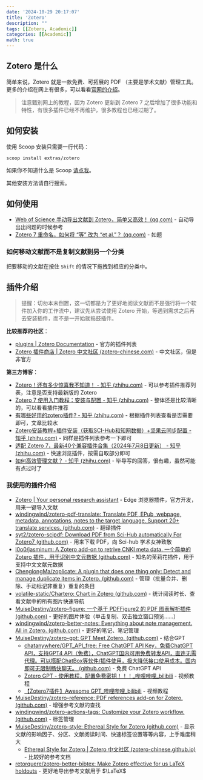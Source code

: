 ```yaml
---
date: '2024-10-29 20:17:07'
title: 'Zotero'
description: ""
tags: [[Zotero, Academic]]
categories: [[Academic]]
math: true
---
```


## Zotero 是什么

简单来说，Zotero 就是一款免费、可拓展的 PDF （主要是学术文献）管理工具。更多的介绍在网上有很多，可以看看[官网的介绍](https://www.zotero.org/)。

> 注意甄别网上的教程，因为 Zotero 更新到 Zotero 7 之后增加了很多功能和特性，有很多插件已经不再维护，很多教程也已经过期了。

## 如何安装

使用 Scoop 安装只需要一行代码：
```shell
scoop install extras/zotero
```

如果你不知道什么是 Scoop [请点我](https://chen-huaneng.github.io/2024/01/04/2024-1-4-2024-01-04-Scoop/)。

其他安装方法请自行搜索。

## 如何使用

- [Web of Science 手动导出文献到 Zotero，简单又高效！ (qq.com)](https://mp.weixin.qq.com/s?__biz=MzAxNzgyMDg0MQ==&mid=2650476690&idx=2&sn=a6fabd4a5f6a985fb07627a76024c697&chksm=83d00d54b4a784426a54bfe2bfe3935d22ee2822b46b68573540024fdfac19f69ac5f81c1f36&scene=178&cur_album_id=1319074508795641857#rd) - 自动导出出问题的时候参考
- [Zotero 7 重命名，如何将 “等” 改为 “et al.”？ (qq.com)](https://mp.weixin.qq.com/s?__biz=MzAxNzgyMDg0MQ==&mid=2650476977&idx=1&sn=9e9991fa02c8fc532e69d65b264136b6&chksm=83d00c77b4a785614277926dc82e419d44bc443a50846725d13225fbd647e86161934af41a2e&scene=178&cur_album_id=1319074508795641857#rd) - 如题

### 如何移动文献而不是复制文献到另一个分类

把要移动的文献在按住 `Shift` 的情况下拖拽到相应的分类中。

## 插件介绍

> 提醒：切勿本末倒置，这一切都是为了更好地阅读文献而不是强行将一个软件加入你的工作流中，建议先从尝试使用 Zotero 开始，等遇到需求之后再去安装插件，而不是一开始就捣鼓插件。

**比较推荐的社区**：

- [plugins | Zotero Documentation](https://www.zotero.org/support/plugins) - 官方的插件列表
- [Zotero 插件商店 | Zotero 中文社区 (zotero-chinese.com)](https://zotero-chinese.com/plugins/) - 中文社区，但是非官方

**第三方博客**：

- [Zotero！还有多少惊喜我不知道！ - 知乎 (zhihu.com)](https://zhuanlan.zhihu.com/p/630691757) - 可以参考插件推荐列表，注意是否支持最新版的 Zotero
- [Zotero 7 使用入门教程：安装与配置 - 知乎 (zhihu.com)](https://zhuanlan.zhihu.com/p/681536174) - 整体还是比较清晰的，可以看看插件推荐
- [有哪些好用的zotero插件? - 知乎 (zhihu.com)](https://www.zhihu.com/question/402589277/answer/3196530555) - 根据插件列表查看是否需要即可，文章比较水
- [Zotero安装教程+插件安装（获取SCI-Hub和知网数据）+坚果云同步配置 - 知乎 (zhihu.com)](https://zhuanlan.zhihu.com/p/647756683) - 同样是插件列表参考一下即可
- [适配 Zotero 7，最新40个兼容插件合集（2024年7月8日更新） - 知乎 (zhihu.com)](https://zhuanlan.zhihu.com/p/707668416) - 快速浏览插件，按需自取部分即可
- [如何高效管理文献？ - 知乎 (zhihu.com)](https://www.zhihu.com/question/26857521/answer/2662236762) - 毕导写的回答，很有趣，虽然可能有点过时了

### 我使用的插件介绍

- [Zotero | Your personal research assistant](https://www.zotero.org/download/) - Edge 浏览器插件，官方开发，用来一键导入文献
- [windingwind/zotero-pdf-translate: Translate PDF, EPub, webpage, metadata, annotations, notes to the target language. Support 20+ translate services. (github.com)](https://github.com/windingwind/zotero-pdf-translate) - 翻译插件
- [syt2/zotero-scipdf: Download PDF from Sci-Hub automatically For Zotero7 (github.com)](https://github.com/syt2/zotero-scipdf) - 用来下载 PDF，向 Sci-hub 学术女神致敬
- [l0o0/jasminum: A Zotero add-on to retrive CNKI meta data. 一个简单的Zotero 插件，用于识别中文元数据 (github.com)](https://github.com/l0o0/jasminum) - 知名的茉莉花插件，用于支持中文文献元数据
- [ChenglongMa/zoplicate: A plugin that does one thing only: Detect and manage duplicate items in Zotero. (github.com)](https://github.com/ChenglongMa/zoplicate?tab=readme-ov-file#readme) - 管理（批量合并、删除、手动标记非重复）重复的条目
- [volatile-static/Chartero: Chart in Zotero (github.com)](https://github.com/volatile-static/Chartero) - 统计阅读时长、查看文献中的所有图片快速导航
- [MuiseDestiny/zotero-figure: 一个基于 PDFFigure2 的 PDF 图表解析插件 (github.com)](https://github.com/MuiseDestiny/zotero-figure?tab=readme-ov-file#readme) - 更好的图片体验（单击复制、双击独立窗口预览……）
- [windingwind/zotero-better-notes: Everything about note management. All in Zotero. (github.com)](https://github.com/windingwind/zotero-better-notes#readme) - 更好的笔记、笔记管理
- [MuiseDestiny/zotero-gpt: GPT Meet Zotero. (github.com)](https://github.com/MuiseDestiny/zotero-gpt?tab=readme-ov-file) - 结合GPT
  - [chatanywhere/GPT_API_free: Free ChatGPT API Key，免费ChatGPT API，支持GPT4 API（免费），ChatGPT国内可用免费转发API，直连无需代理。可以搭配ChatBox等软件/插件使用，极大降低接口使用成本。国内即可无限制畅快聊天。 (github.com)](https://github.com/chatanywhere/GPT_API_free?tab=readme-ov-file#免费使用) - 免费 ChatGPT API
  - [Zotero GPT - 使用教程，配置免费密钥！！！_哔哩哔哩_bilibili](https://www.bilibili.com/video/BV17N4y1o7vx/?vd_source=8f6ac8ba344f8ea3b071481f41e2ce0d) - 视频教程
  - [【Zotero7插件】Awesome GPT_哔哩哔哩_bilibili](https://www.bilibili.com/video/BV1zBpUeDEzM/?vd_source=8f6ac8ba344f8ea3b071481f41e2ce0d) - 视频教程
- [MuiseDestiny/zotero-reference: PDF references add-on for Zotero. (github.com)](https://github.com/MuiseDestiny/zotero-reference#readme) - 增强参考文献的查找
- [windingwind/zotero-actions-tags: Customize your Zotero workflow. (github.com)](https://github.com/windingwind/zotero-actions-tags?tab=readme-ov-file) - 标签管理
- [MuiseDestiny/zotero-style: Ethereal Style for Zotero (github.com)](https://github.com/MuiseDestiny/zotero-style#readme) - 显示文献的影响因子、分区、文献阅读时间、快速标签设置等等内容，上手难度稍大
  - [Ethereal Style for Zotero | Zotero 中文社区 (zotero-chinese.github.io)](https://zotero-chinese.github.io/user-guide/plugins/style.html) - 比较好的参考文档
- [retorquere/zotero-better-bibtex: Make Zotero effective for us LaTeX holdouts](https://github.com/retorquere/zotero-better-bibtex?tab=readme-ov-file) - 更好地导出参考文献用于 $\LaTeX$


